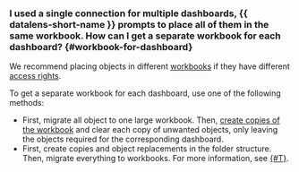 ### I used a single connection for multiple dashboards, {{ datalens-short-name }} prompts to place all of them in the same workbook. How can I get a separate workbook for each dashboard? {#workbook-for-dashboard}

We recommend placing objects in different [workbooks](../../datalens/workbooks-collections/index.md) if they have different [access rights](../../datalens/workbooks-collections/security.md).

To get a separate workbook for each dashboard, use one of the following methods:

* First, migrate all object to one large workbook. Then, [create copies of the workbook](../../datalens/workbooks-collections/migrations.md#copy-workbook) and clear each copy of unwanted objects, only leaving the objects required for the corresponding dashboard.
* First, create copies and object replacements in the folder structure. Then, migrate everything to workbooks. For more information, see [{#T}](../../datalens/workbooks-collections/migrations.md#partial-migration).
